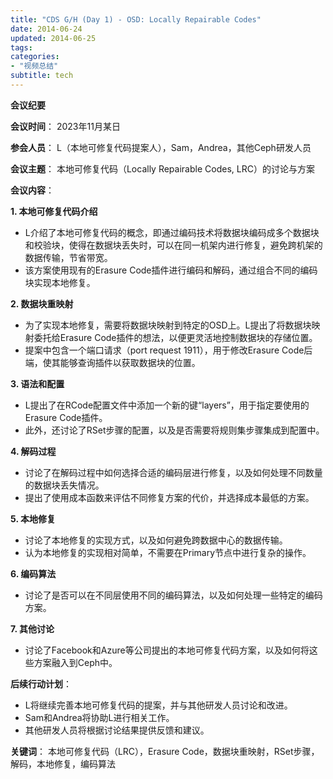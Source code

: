 ```yaml
---
title: "CDS G/H (Day 1) - OSD: Locally Repairable Codes"
date: 2014-06-24
updated: 2014-06-25
tags:
categories:
- "视频总结"
subtitle: tech
---
```




**会议纪要**

**会议时间**： 2023年11月某日

**参会人员**： L（本地可修复代码提案人），Sam，Andrea，其他Ceph研发人员

**会议主题**： 本地可修复代码（Locally Repairable Codes, LRC）的讨论与方案

**会议内容**：

**1. 本地可修复代码介绍**

* L介绍了本地可修复代码的概念，即通过编码技术将数据块编码成多个数据块和校验块，使得在数据块丢失时，可以在同一机架内进行修复，避免跨机架的数据传输，节省带宽。
* 该方案使用现有的Erasure Code插件进行编码和解码，通过组合不同的编码块实现本地修复。

**2. 数据块重映射**

* 为了实现本地修复，需要将数据块映射到特定的OSD上。L提出了将数据块映射委托给Erasure Code插件的想法，以便更灵活地控制数据块的存储位置。
* 提案中包含一个端口请求（port request 1911），用于修改Erasure Code后端，使其能够查询插件以获取数据块的位置。

**3. 语法和配置**

* L提出了在RCode配置文件中添加一个新的键“layers”，用于指定要使用的Erasure Code插件。
* 此外，还讨论了RSet步骤的配置，以及是否需要将规则集步骤集成到配置中。

**4. 解码过程**

* 讨论了在解码过程中如何选择合适的编码层进行修复，以及如何处理不同数量的数据块丢失情况。
* 提出了使用成本函数来评估不同修复方案的代价，并选择成本最低的方案。

**5. 本地修复**

* 讨论了本地修复的实现方式，以及如何避免跨数据中心的数据传输。
* 认为本地修复的实现相对简单，不需要在Primary节点中进行复杂的操作。

**6. 编码算法**

* 讨论了是否可以在不同层使用不同的编码算法，以及如何处理一些特定的编码方案。

**7. 其他讨论**

* 讨论了Facebook和Azure等公司提出的本地可修复代码方案，以及如何将这些方案融入到Ceph中。

**后续行动计划**：

* L将继续完善本地可修复代码的提案，并与其他研发人员讨论和改进。
* Sam和Andrea将协助L进行相关工作。
* 其他研发人员将根据讨论结果提供反馈和建议。

**关键词**： 本地可修复代码（LRC），Erasure Code，数据块重映射，RSet步骤，解码，本地修复，编码算法